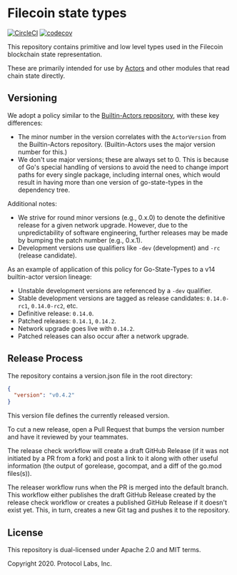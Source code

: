 # Filecoin state types
[![CircleCI](https://circleci.com/gh/filecoin-project/go-state-types.svg?style=svg)](https://circleci.com/gh/filecoin-project/go-state-types)
[![codecov](https://codecov.io/gh/filecoin-project/go-state-types/branch/master/graph/badge.svg)](https://codecov.io/gh/filecoin-project/go-state-types)

This repository contains primitive and low level types used in the Filecoin blockchain state representation.

These are primarily intended for use by [Actors](https://github.com/filecoin-project/specs-actors) and other
modules that read chain state directly.

## Versioning

We adopt a policy similar to the [Builtin-Actors repository](https://github.com/filecoin-project/builtin-actors?tab=readme-ov-file#versioning), with these key differences:
- The minor number in the version correlates with the `ActorVersion` from the Builtin-Actors repository.  (Builtin-Actors uses the major version number for this.)
- We don't use major versions; these are always set to 0. This is because of Go's special handling of versions to avoid the need to change import paths for every single package, including internal ones, which would result in having more than one version of go-state-types in the dependency tree.

Additional notes:

- We strive for round minor versions (e.g., 0.x.0) to denote the definitive release for a given network upgrade. However, due to the unpredictability of software engineering, further releases may be made by bumping the patch number (e.g., 0.x.1).
- Development versions use qualifiers like `-dev` (development) and `-rc` (release candidate).

As an example of application of this policy for Go-State-Types to a v14 builtin-actor version lineage:

- Unstable development versions are referenced by a `-dev` qualifier.
- Stable development versions are tagged as release candidates: `0.14.0-rc1`, `0.14.0-rc2`, etc.
- Definitive release: `0.14.0`.
- Patched releases: `0.14.1`, `0.14.2`.
- Network upgrade goes live with `0.14.2`.
- Patched releases can also occur after a network upgrade.

## Release Process

The repository contains a version.json file in the root directory:

```json
{
  "version": "v0.4.2"
}
```

This version file defines the currently released version.

To cut a new release, open a Pull Request that bumps the version number and have it reviewed by your teammates.

The release check workflow will create a draft GitHub Release (if it was not initiated by a PR from a fork) and post a link to it along with other useful information (the output of gorelease, gocompat, and a diff of the go.mod files(s)).

The releaser workflow runs when the PR is merged into the default branch. This workflow either publishes the draft GitHub Release created by the release check workflow or creates a published GitHub Release if it doesn't exist yet. This, in turn, creates a new Git tag and pushes it to the repository.

## License
This repository is dual-licensed under Apache 2.0 and MIT terms.

Copyright 2020. Protocol Labs, Inc.
